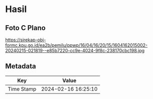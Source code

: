 # Hasil

## Foto C Plano

https://sirekap-obj-formc.kpu.go.id/ea2b/pemilu/ppwp/16/04/16/20/15/1604162015002-20240215-021819--e85b7220-cc9e-4024-9f8c-238170cbc198.jpg


## Metadata

| Key        | Value               |
| ---------- | ------------------- |
| Time Stamp | 2024-02-16 16:25:10 |



